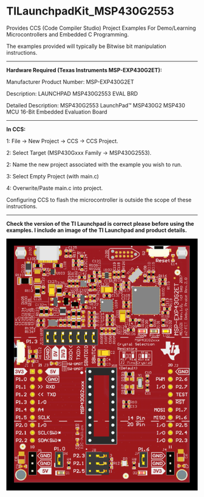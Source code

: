 # TILaunchpadKit_MSP430G2553
Provides CCS (Code Compiler Studio) Project Examples For Demo/Learning Microcontrollers and Embedded C Programming. 

The examples provided will typically be Bitwise bit manipulation instructions.

---

**Hardware Required (Texas Instruments MSP-EXP430G2ET):**

Manufacturer Product Number: MSP-EXP430G2ET

Description: LAUNCHPAD MSP430G2553 EVAL BRD

Detailed Description: MSP430G2553 LaunchPad™ MSP430G2 MSP430 MCU 16-Bit Embedded Evaluation Board

---

**In CCS:**

1: File -> New Project -> CCS -> CCS Project.

2: Select Target (MSP430Gxxx Family -> MSP430G2553).

2: Name the new project associated with the example you wish to run.

3: Select Empty Project (with main.c)

4: Overwrite/Paste main.c into project.

Configuring CCS to flash the microcontroller is outside the scope of these instructions.

---

**Check the version of the TI Launchpad is correct please before using the examples. I include an image of
the TI Launchpad and product details.**

![plot](./Images/TILaunchpad.png)
